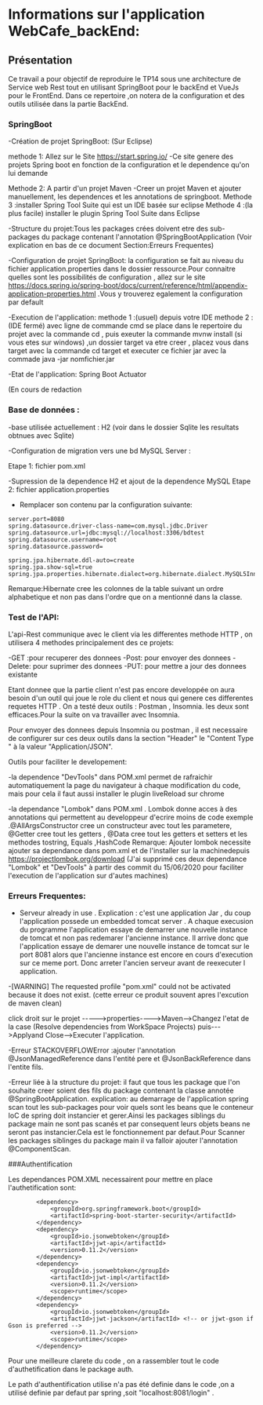 # Informations sur l'application WebCafe_backEnd:

## Présentation

Ce travail a pour objectif de reproduire le TP14 sous une architecture de Service web Rest tout en utilisant SpringBoot pour le backEnd et VueJs pour le FrontEnd.
Dans ce repertoire ,on notera de la configuration et des outils  utilisée dans la partie BackEnd.


### SpringBoot


-Création de projet SpringBoot: (Sur Eclipse)
  
   methode 1: Allez sur le Site https://start.spring.io/
             -Ce site genere des projets Spring boot en fonction de la configuration et le dependence qu'on lui demande

   Methode 2: A partir d'un projet Maven
             -Creer un projet Maven et ajouter manuellement, les dependences et les annotations de springboot.
   Methode 3 :installer Spring Tool Suite qui est un IDE basée sur eclipse 
   Methode 4 :(la plus facile) installer le plugin Spring Tool Suite dans Eclipse 
              

-Structure du projet:Tous les packages crées doivent etre des sub-packages du package contenant l'annotation @SpringBootApplication
(Voir explication en bas de ce document Section:Erreurs Frequentes)

-Configuration de projet SpringBoot:
la configuration se fait au niveau du fichier application.properties dans le dossier ressource.Pour connaitre quelles sont les possibilités de configuration , allez sur le site https://docs.spring.io/spring-boot/docs/current/reference/html/appendix-application-properties.html .Vous y trouverez egalement la configuration par default

-Execution de l'application:
   methode 1 :(usuel) depuis votre IDE
   methode 2 :(IDE fermé) avec ligne de commande cmd
               se place dans le repertoire du projet avec la commande cd , puis exeuter la commande mvnw install (si vous etes sur windows) ,un dossier target va etre creer , placez vous dans target avec la commande cd target et executer ce fichier jar avec la commade java -jar nomfichier.jar

-Etat de l'application: Spring Boot Actuator 

(En cours de redaction

### Base de données :

-base utilisée actuellement : H2 
 (voir dans le dossier Sqlite les resultats obtnues avec Sqlite)

-Configuration de migration vers une bd MySQL Server :

 Etape 1: fichier pom.xml

 -Supression de la dependence H2 et ajout de la dependence MySQL
Etape 2: fichier application.properties

- Remplacer son contenu par la configuration suivante:

```
server.port=8080
spring.datasource.driver-class-name=com.mysql.jdbc.Driver
spring.datasource.url=jdbc:mysql://localhost:3306/bdtest
spring.datasource.username=root
spring.datasource.password=

spring.jpa.hibernate.ddl-auto=create
spring.jpa.show-sql=true
spring.jpa.properties.hibernate.dialect=org.hibernate.dialect.MySQL5InnoDBDialect
```

Remarque:Hibernate cree les colonnes de la table suivant un ordre alphabetique et non pas dans l'ordre que on a mentionné dans la classe.

### Test de l'API:

L'api-Rest communique avec le client via les differentes methode HTTP , on utilisera 4 methodes principalement des ce projets:

-GET :pour recuperer des donnees
-Post: pour envoyer des donnees
-Delete: pour suprimer des donnees
-PUT: pour mettre a jour des donnees existante

Etant donnee que la partie client n'est pas encore developpée on aura besoin d'un outil qui joue le role du client et nous qui genere ces differentes requetes HTTP .
On a testé deux outils : Postman , Insomnia. les deux sont efficaces.Pour la suite on va travailler avec Insomnia.

Pour envoyer des donnees depuis Insomnia ou postman , il est necessaire de configurer sur ces deux outils dans la section "Header" le "Content Type " à la valeur "Application/JSON".

Outils pour faciliter le developement:

-la dependence "DevTools" dans POM.xml permet de rafraichir automatiquement la page du navigateur à chaque modification du code, mais pour cela il faut aussi installer le plugin liveReload sur chrome


-la dependance "Lombok" dans POM.xml . Lombok donne acces à des annotations qui permettent au developpeur d'ecrire moins de code
exemple .@AllArgsConstructor cree un constructeur avec tout les parametere, @Getter cree tout les getters , @Data cree tout les getters et setters et les methodes tostring, Equals ,HashCode
Remarque: Ajouter lombok necessite ajouter sa dependance dans pom.xml et de l'installer sur la machinedepuis https://projectlombok.org/download 
(J'ai supprimé ces deux dependance "Lombok" et "DevTools" à partir des commit du 15/06/2020 pour faciliter l'execution de l'application sur d'autes machines)

### Erreurs Frequentes:

- Serveur already in use .  Explication : c'est une application Jar , du coup l'application possede un embedded tomcat server . A chaque execusion du programme l'application essaye de demarrer une nouvelle instance de tomcat et non pas redemarer l'ancienne instance. Il arrive donc que l'application essaye de demarer une nouvelle instance de tomcat sur le port 8081 alors que l'ancienne instance est encore en cours d'execution sur ce meme port.
Donc arreter l'ancien serveur avant de reexecuter l application. 

-[WARNING] The requested profile "pom.xml" could not be activated because it does not exist. (cette erreur ce produit souvent apres l'excution de maven clean)

click droit sur le projet ----->properties---->Maven-->Changez l'etat de la case (Resolve dependencies from WorkSpace Projects) puis--->Applyand Close-->Executer l'application.


-Erreur STACKOVERFLOWError :ajouter l'annotation  @JsonManagedReference  dans l'entité pere et @JsonBackReference  dans l'entite fils. 

-Erreur liée à la structure du projet: il faut que tous les package  que l'on souhaite creer soient des fils du package contenant la classe annotée @SpringBootApplication.
explication: au demarrage de l'application spring scan tout les sub-packages pour voir quels sont les beans que le conteneur IoC de spring doit instancier et gerer.Ainsi les packages siblings du package main ne sont pas scanés et par consequent leurs objets beans ne seront pas instancier.Cela est le fonctionnement par defaut.Pour Scanner les packages siblinges du package main il va falloir ajouter l'annotation @ComponentScan.

###Authentification

Les dependances POM.XML necessairent pour mettre en place l'authetification sont:
```
        <dependency>
			<groupId>org.springframework.boot</groupId>
			<artifactId>spring-boot-starter-security</artifactId>
		</dependency>
		<dependency>
			<groupId>io.jsonwebtoken</groupId>
			<artifactId>jjwt-api</artifactId>
			<version>0.11.2</version>
		</dependency>
		<dependency>
			<groupId>io.jsonwebtoken</groupId>
			<artifactId>jjwt-impl</artifactId>
			<version>0.11.2</version>
			<scope>runtime</scope>
		</dependency>
		<dependency>
			<groupId>io.jsonwebtoken</groupId>
			<artifactId>jjwt-jackson</artifactId> <!-- or jjwt-gson if Gson is preferred -->
			<version>0.11.2</version>
			<scope>runtime</scope>
		</dependency>
```

Pour une meilleure clarete du code , on a rassembler tout le code d'authetification dans le package auth.

Le path d'authentification utilise n'a pas été definie dans le code ,on a utilisé definie  par defaut par spring ,soit "localhost:8081/login" .


